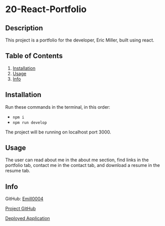 # 20-React-Portfolio
  
  ## Description
  This project is a portfolio for the developer, Eric Miller, built using react.

  ## Table of Contents
  1. [Installation](#installation)
  2. [Usage](#usage)
  6. [Info](#info)
  
  ## Installation
  Run these commands in the terminal, in this order:
  * `npm i`
  * `npm run develop`

  The project will be running on localhost port 3000.

  ## Usage
  The user can read about me in the about me section, find links in the portfolio tab, contact me in the contact tab, and download a resume in the resume tab.
  ## Info
  GitHub: [Emill0004](https://github.com/Emill0004)
  
  [Project GitHub](https://github.com/Emill0004/20-React-Portfolio)

  [Deployed Application](https://emill0004.github.io/20-React-Portfolio)